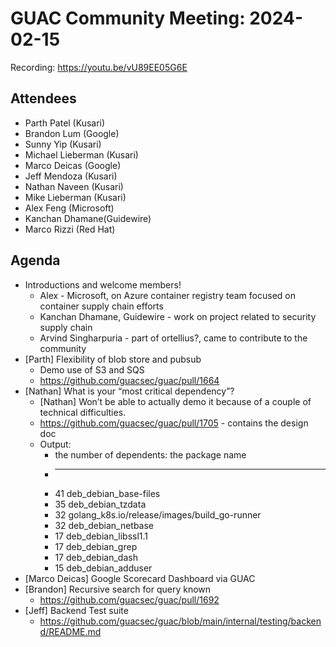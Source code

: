 # GUAC Community Meeting: 2024-02-15

Recording: https://youtu.be/vU89EE05G6E

## Attendees

* Parth Patel (Kusari)
* Brandon Lum (Google)
* Sunny Yip (Kusari)
* Michael Lieberman (Kusari)
* Marco Deicas (Google)
* Jeff Mendoza (Kusari)
* Nathan Naveen (Kusari)
* Mike Lieberman (Kusari)
* Alex Feng (Microsoft)
* Kanchan Dhamane(Guidewire)
* Marco Rizzi (Red Hat)

## Agenda

* Introductions and welcome members!
    * Alex - Microsoft, on Azure container registry team focused on container supply chain efforts
    * Kanchan Dhamane, Guidewire - work on project related to security supply chain
    * Arvind Singharpuria - part of ortellius?, came to contribute to the community
* [Parth] Flexibility of blob store and pubsub 
    * Demo use of S3 and SQS
    * https://github.com/guacsec/guac/pull/1664
* [Nathan] What is your “most critical dependency”? 
    * [Nathan] Won’t be able to actually demo it because of a couple of technical difficulties.
    * https://github.com/guacsec/guac/pull/1705 - contains the design doc
    * Output:
        * the number of dependents: the package name 
        * --------------------------------------------- 
        * 41 deb_debian_base-files 
        * 35 deb_debian_tzdata 
        * 32 golang_k8s.io/release/images/build_go-runner 
        * 32 deb_debian_netbase 
        * 17 deb_debian_libssl1.1 
        * 17 deb_debian_grep 
        * 17 deb_debian_dash 
        * 15 deb_debian_adduser
* [Marco Deicas] Google Scorecard Dashboard via GUAC
* [Brandon] Recursive search for query known 
    * https://github.com/guacsec/guac/pull/1692 
* [Jeff] Backend Test suite
    * https://github.com/guacsec/guac/blob/main/internal/testing/backend/README.md